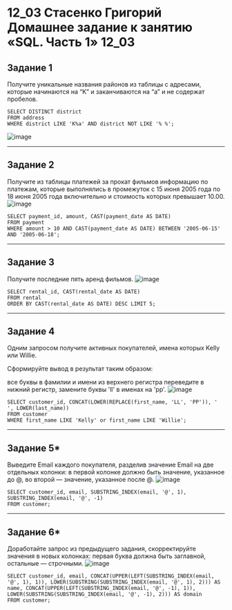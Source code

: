# 12_03 Стасенко Григорий Домашнее задание к занятию «SQL. Часть 1» 12_03

## Задание 1
Получите уникальные названия районов из таблицы с адресами, которые начинаются на “K” и заканчиваются на “a” и не содержат пробелов.

````
SELECT DISTINCT district 
FROM address
WHERE district LIKE 'K%a' AND district NOT LIKE '% %';
````
![image](https://github.com/Nightnek/HW_12_03/assets/127677631/01cb0aad-5b96-430b-afd4-e80c4910f1c0)

---
## Задание 2
Получите из таблицы платежей за прокат фильмов информацию по платежам, которые выполнялись в промежуток с 15 июня 2005 года по 18 июня 2005 года включительно и стоимость которых превышает 10.00.
![image](https://github.com/Nightnek/HW_12_03/assets/127677631/56f7cb18-b295-4430-9173-da5fda4d59cb)

````
SELECT payment_id, amount, CAST(payment_date AS DATE)
FROM payment
WHERE amount > 10 AND CAST(payment_date AS DATE) BETWEEN '2005-06-15' AND '2005-06-18';
````
---
## Задание 3
Получите последние пять аренд фильмов.
![image](https://github.com/Nightnek/HW_12_03/assets/127677631/25c4a16d-73f2-439a-9560-41c1c4897eea)

````
SELECT rental_id, CAST(rental_date AS DATE)
FROM rental
ORDER BY CAST(rental_date AS DATE) DESC LIMIT 5;
````
---
## Задание 4
Одним запросом получите активных покупателей, имена которых Kelly или Willie.

Сформируйте вывод в результат таким образом:

все буквы в фамилии и имени из верхнего регистра переведите в нижний регистр,
замените буквы 'll' в именах на 'pp'.
![image](https://github.com/Nightnek/HW_12_03/assets/127677631/c2543b3b-7b27-4bef-8a2a-182b2dcef30e)

````
SELECT customer_id, CONCAT(LOWER(REPLACE(first_name, 'LL', 'PP')), ' ', LOWER(last_name))
FROM customer
WHERE first_name LIKE 'Kelly' or first_name LIKE 'Willie';
````
---
## Задание 5*
Выведите Email каждого покупателя, разделив значение Email на две отдельных колонки: в первой колонке должно быть значение, указанное до @, во второй — значение, указанное после @.
![image](https://github.com/Nightnek/HW_12_03/assets/127677631/23574206-cf9e-44d8-8f30-a59716d6d4e4)

````
SELECT customer_id, email, SUBSTRING_INDEX(email, '@', 1), SUBSTRING_INDEX(email, '@', -1)
FROM customer;
````
---
## Задание 6*
Доработайте запрос из предыдущего задания, скорректируйте значения в новых колонках: первая буква должна быть заглавной, остальные — строчными.
![image](https://github.com/Nightnek/HW_12_03/assets/127677631/a06d6f6f-e9d9-4de1-bcfe-96637c14e2e2)

````
SELECT customer_id, email, CONCAT(UPPER(LEFT(SUBSTRING_INDEX(email, '@', 1), 1)), LOWER(SUBSTRING(SUBSTRING_INDEX(email, '@', 1), 2))) AS name, CONCAT(UPPER(LEFT(SUBSTRING_INDEX(email, '@', -1), 1)), LOWER(SUBSTRING(SUBSTRING_INDEX(email, '@', -1), 2))) AS domain 
FROM customer;
````
